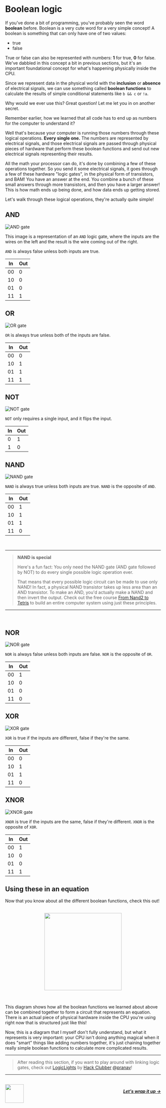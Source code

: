 # Boolean logic

If you've done a bit of programming, you've probably seen the word **boolean** before. Boolean is a very cute word for a very simple concept! A boolean is something that can only have one of two values:

- true
- false

True or false can also be represented with numbers: **1** for true, **0** for false. We've dabbled in this concept a bit in previous sections, but it's an important foundational concept for what's happening physically inside the CPU.

Since we represent data in the physical world with the **inclusion** or **absence** of electrical signals, we can use something called **boolean functions** to calculate the results of simple conditional statements like `b && c` or `!a`.

Why would we ever use this? Great question! Let me let you in on another secret.

Remember earlier, how we learned that all code has to end up as numbers for the computer to understand it?

Well that's because your computer is running those numbers through these logical operations. **Every single one.** The numbers are represented by electrical signals, and those electrical signals are passed through physical pieces of hardware that perform these boolean functions and send out new electrical signals representing their results.

All the math your processor can do, it's done by combining a few of these operations together. So you send it some electrical signals, it goes through a few of these hardware "logic gates", in the physical form of transistors, and BAM! You have an answer at the end. You combine a bunch of these small answers through more transistors, and then you have a larger answer! This is how math ends up being done, and how data ends up getting stored.

Let's walk through these logical operations, they're actually quite simple!

## AND

![AND gate](https://cloud-6sy33924f-hack-club-bot.vercel.app/0and.png)

This image is a representation of an <code>AND</code> logic gate, where the inputs are the wires on the left and the result is the wire coming out of the right.

`AND` is always false unless both inputs are true.


| In | Out |
| -- | --- |
| 00 | 0   |
| 10 | 0   |
| 01 | 0   |
| 11 | 1   |

## OR

![OR gate](https://cloud-m3gro1bsz-hack-club-bot.vercel.app/0or.png)

`OR` is always true unless both of the inputs are false.


| In | Out |
| -- | --- |
| 00 | 0   |
| 10 | 1   |
| 01 | 1   |
| 11 | 1   |

## NOT

![NOT gate](https://cloud-gc5ntwfp3-hack-club-bot.vercel.app/0not.png)

`NOT` only requires a single input, and it flips the input.


| In | Out |
| -- | --- |
| 0  | 1   |
| 1  | 0   |

## NAND

![NAND gate](https://cloud-6kz6e5s0t-hack-club-bot.vercel.app/0nand.png)

`NAND` is always true unless both inputs are true. `NAND` is the opposite of `AND`.


| In | Out |
| -- | --- |
| 00 | 1   |
| 10 | 1   |
| 01 | 1   |
| 11 | 0   |

<br />

---

> **NAND is special**
>
> Here's a fun fact: You only need the NAND gate (AND gate followed by NOT) to do every single possible logic operation ever.
>
> That means that every possible logic circuit can be made to use only NAND! In fact, a physical NAND transistor takes up less area than an AND transistor. To make an AND, you'd actually make a NAND and then invert the output. Check out the free course [From Nand2 to Tetris](https://www.nand2tetris.org/) to build an entire computer system using just these principles.

---

<br />

## NOR

![NOR gate](https://cloud-j6qrpnbsy-hack-club-bot.vercel.app/0nor.png)

`NOR` is always false unless both inputs are false. `NOR` is the opposite of `OR`.


| In | Out |
| -- | --- |
| 00 | 1   |
| 10 | 0   |
| 01 | 0   |
| 11 | 0   |

## XOR

![XOR gate](https://cloud-3wsvzk7wf-hack-club-bot.vercel.app/0xor.png)

`XOR` is true if the inputs are different, false if they're the same.


| In | Out |
| -- | --- |
| 00 | 0   |
| 10 | 1   |
| 01 | 1   |
| 11 | 0   |

## XNOR

![XNOR gate](https://cloud-emvf8qkr5-hack-club-bot.vercel.app/0xnor.png)

`XNOR` is true if the inputs are the same, false if they're different. `XNOR` is the opposite of `XOR`.


| In | Out |
| -- | --- |
| 00 | 1   |
| 10 | 0   |
| 01 | 0   |
| 11 | 1   |

## Using these in an equation

Now that you know about all the different boolean functions, check this out!

<p align="center">
  <br />
  <img height="250" src="https://cloud-9aw47i1e0-hack-club-bot.vercel.app/0eq.png">
</p>
<br />

This diagram shows how all the boolean functions we learned about above can be combined together to form a circuit that represents an equation. There is an actual piece of physical hardware inside the CPU you're using right now that is structured just like this!

Now, this is a diagram that I myself don't fully understand, but what it represents is very important: your CPU isn't doing anything magical when it does "smart" things like adding numbers together, it's just chaining together really simple boolean functions to calculate more complicated results.

---

> After reading this section, if you want to play around with linking logic gates, check out [LogicLights](https://logiclights.vercel.app/) by [Hack Clubber](https://hackclub.com/) [@pranav](https://github.com/pranavnt)!

---

<br />

<a href="/guide/math/number-systems.md">
  <picture>
    <source media="(prefers-color-scheme: dark)" srcset="https://cloud-5aq8uo1rv-hack-club-bot.vercel.app/0backd.png">
    <img align="left" width="60" src="https://cloud-5v3nvbscw-hack-club-bot.vercel.app/0backl.png" />
  </picture>
</a>

<p align="right">
  <em>
    <b>
      <a href="/guide/conclusion.md">
        Let's wrap it up →
      </a>
    </b>
  </em>
</p>
